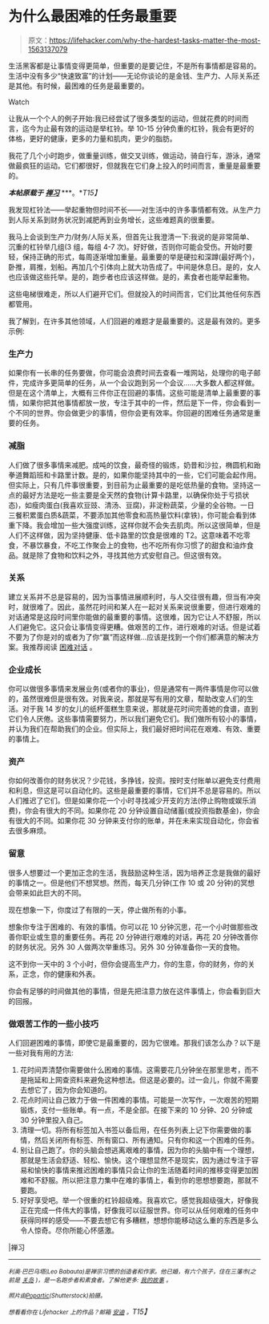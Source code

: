 # 为什么最困难的任务最重要

> 原文：<https://lifehacker.com/why-the-hardest-tasks-matter-the-most-1563137079>

生活黑客都是让事情变得更简单，但重要的是要记住，不是所有事情都是容易的。生活中没有多少“快速致富”的计划——无论你谈论的是金钱、生产力、人际关系还是其他。有时候，最困难的任务是最重要的。

Watch

让我从一个个人的例子开始:我已经尝试了很多类型的运动，但就花费的时间而言，迄今为止最有效的运动是举杠铃。举 10-15 分钟负重的杠铃，我会有更好的体格，更好的健康，更多的力量和肌肉，更少的脂肪。

我花了几个小时跑步，做重量训练，做交叉训练，做运动，骑自行车，游泳，通常做最疯狂的运动。它们都很好，但就我在它们身上投入的时间而言，重量是最重要的。

***本帖原载于*** [***禅习***](http://zenhabits.net/iron/) ***。**T15】*

我发现杠铃法——举起重物但时间不长——对生活中的许多事情都有效。从生产力到人际关系到财务状况到减肥再到业务增长，这些难题真的很重要。

我马上会谈到生产力/财务/人际关系，但首先让我澄清一下:我说的是非常简单、沉重的杠铃举几组(3 组，每组 4-7 次)。好好做，否则你可能会受伤。开始时要轻，保持正确的形式，每周逐渐增加重量。最重要的举是硬拉和深蹲(最好两个)，卧推，肩推，划船。再加几个引体向上就大功告成了。中间是休息日。是的，女人也应该做这些托举。是的，跑步者也应该这样做。是的，素食者也能举起重物。

这些电梯很难走，所以人们避开它们。但就投入的时间而言，它们比其他任何东西都管用。

我了解到，在许多其他领域，人们回避的难题才是最重要的。这是最有效的。更多示例:

### 生产力

如果你有一长串的任务要做，你可能会浪费时间去查看一堆网站，处理你的电子邮件，完成许多更简单的任务，从一个会议跑到另一个会议……大多数人都这样做。但是在这个清单上，大概有三件你正在回避的事情。这些可能是清单上最重要的事情，如果你把其他事情都放一放，专注于其中的一件，然后是下一件，你会看到一个不同的世界。你会做更少的事情，但你会更有效率。你回避的困难任务通常是重要的任务。

### 减脂

人们做了很多事情来减肥。成吨的饮食，最奇怪的锻炼，奶昔和沙拉，椭圆机和跆拳道舞蹈班和卡路里计数。是的，如果你能坚持其中的一些，它们可能会起作用。但实际上，只有几件事很重要，到目前为止最重要的是吃低热量的食物。坚持这一点的最好方法是吃一些主要是全天然的食物(计算卡路里，以确保你处于亏损状态)，如瘦肉蛋白(我喜欢豆豉、清汤、豆腐)，非淀粉蔬菜，少量的全谷物。一日三餐积累蛋白质&蔬菜，不要添加其他零食和高热量饮料(拿铁)，你可能会看到体重下降。我会增加一些大强度训练，这样你就不会失去肌肉。所以这很简单，但是人们不这样做，因为坚持健康、低卡路里的饮食是很难的 T2。这意味着不吃零食，不暴饮暴食，不吃工作聚会上的食物，也不吃所有你习惯了的甜食和油炸食品。就是除了食物和饮料之外，寻找其他方式安慰自己。但这很有效。

### 关系

建立关系并不总是容易的，因为当事情进展顺利时，与人交往很有趣，但当有冲突时，就很难了。因此，虽然花时间和某人在一起对关系来说很重要，但进行艰难的对话通常是这段时间里你能做的最重要的事情。这很难，因为它让人不舒服，所以人们避免它。这只会让事情变得更糟。做艰苦的工作，进行艰难的对话。但是试着不要为了你是对的或者为了你“赢”而这样做…应该是找到一个你们都满意的解决方案。我推荐阅读 [困难对话](http://www.amazon.com/Difficult-Conversations-Discuss-What-Matters/dp/0143118447?asc_campaign=InlineText&asc_refurl=https://lifehacker.com/why-the-hardest-tasks-matter-the-most-1563137079&asc_source=&tag=kinjalifehackerlink-20) 。

### 企业成长

你可以做很多事情来发展业务(或者你的事业)，但是通常有一两件事情是你可以做的，虽然很难但是很有效。对我来说，那就是写有用的文章，帮助改变人们的生活。对于我 14 岁的女儿的纸杯蛋糕生意来说，那就是花时间完善她的食谱，直到它们令人厌倦。这些事情需要努力，所以我们避免它们。我们做所有较小的事情，并认为我们在帮助我们的企业。但实际上，我们最好把时间花在艰难、有效、重要的事情上。

### 资产

你如何改善你的财务状况？少花钱，多挣钱，投资。按时支付账单以避免支付费用和利息，但这是可以自动化的。这些是最重要的事情，它们并不总是容易的。所以人们推迟了它们。但是如果你花一个小时寻找减少开支的方法(停止购物或娱乐消费)，你会有很大的不同。如果你花 20 分钟设置自动储蓄(或投资指数基金)，你会有很大的不同。如果你花 30 分钟来支付你的账单，并在未来实现自动化，你会省去很多麻烦。

### 留意

很多人想要过一个更加正念的生活，我鼓励这种生活，因为培养正念是我做的最好的事情之一。但是他们不想冥想。然而，每天几分钟(工作 10 或 20 分钟)的冥想会带来如此巨大的不同。

现在想象一下，你度过了有限的一天，停止做所有的小事。

想象你专注于困难的、有效的事情。你可以花 10 分钟沉思，花一个小时做那些改善你职业或生意的重要任务。再花 20 分钟进行艰难的对话，再花 20 分钟改善你的财务状况。另外 30 人做两次举重练习。另外 30 分钟准备你一天的食物。

这不到你一天中的 3 个小时，但你会提高生产力，你的生意，你的财务，你的关系，正念，你的健康和外表。

你会有足够的时间做其他的事情，但是先把注意力放在这件事情上，你会看到巨大的回报。

### 做艰苦工作的一些小技巧

人们回避困难的事情，即使它是最重要的，因为它很难。那我们该怎么办？以下是一些对我有用的方法:

1.  花时间弄清楚你需要做什么困难的事情。这需要花几分钟坐在那里思考，而不是拖延和上网查资料来避免这种想法。但这是必要的。过一会儿，你就不需要去想它了，因为你会知道的。
2.  花点时间让自己致力于做一件困难的事情。可能是一次写作，一次艰苦的短期锻炼，支付一些账单。有一点，不是全部。在接下来的 10 分钟、20 分钟或 30 分钟里投入自己。
3.  清理一切。将所有标签加入书签以备后用，在任务列表上记下你需要做的事情，然后关闭所有标签、所有窗口、所有通知。只有你和这一个困难的任务。
4.  别让自己跑了。你的头脑会想逃离艰难的事情，因为你的头脑中有一个理想，那就是生活会舒适、轻松、愉快。这个理想显然不是现实，因为通过专注于容易和愉快的事情来推迟困难的事情只会让你的生活随着时间的推移变得更加困难和不舒服。所以把注意力集中在难的事情上，看到你的思想想要跑，那就不要跑。
5.  好好享受吧。举一个很重的杠铃超级难。我喜欢它。感觉我超级强大，好像我正在完成一件伟大的事情，好像我可以征服世界。你可以从任何艰难的任务中获得同样的感受——不要去想它有多糟糕，想想你能移动这么重的东西是多么令人惊奇。尽你所能心怀感激。

|禅习

* * *

<small>*利奥·巴巴乌塔(Leo Babauta)是禅宗习惯的创造者和作家。他已婚，有六个孩子，住在三藩市(之前是*</small> [<small>*关岛*</small>](http://guampedia.com/) <small>*)，是一名跑步者和素食者。了解他更多:*</small> [<small>*我的故事*</small>](http://zenhabits.net/2007/02/my-story/) <small>*。*</small>

<small>*照片由*</small>[<small>*Popartic*</small>](http://www.shutterstock.com/pic.mhtml?language=en&id=173369768)<small>*(Shutterstock)拍摄。*</small>

<small>*想看看你在 Lifehacker 上的作品？邮箱*</small> [<small>*安迪*</small>](mailto:andy@lifehacker.com) *<small>。</small>T15】*